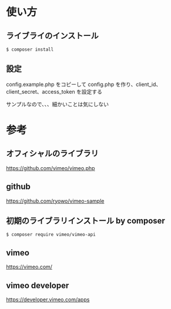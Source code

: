 # 使い方
## ライブライのインストール
`$ composer install`

## 設定
config.example.php をコピーして config.php を作り、client_id、client_secret、access_token を設定する


サンプルなので、、、細かいことは気にしない

# 参考
## オフィシャルのライブラリ
https://github.com/vimeo/vimeo.php

## github
https://github.com/ryowo/vimeo-sample

## 初期のライブラリインストール by composer
`$ composer require vimeo/vimeo-api`

## vimeo
https://vimeo.com/

## vimeo developer
https://developer.vimeo.com/apps
